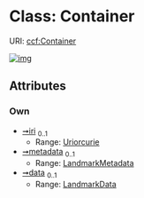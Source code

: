 
# Class: Container




URI: [ccf:Container](http://purl.org/ccf/Container)


[![img](https://yuml.me/diagram/nofunky;dir:TB/class/[LandmarkMetadata],[LandmarkData],[LandmarkData]<data%200..1-++[Container&#124;iri:uriorcurie%20%3F],[LandmarkMetadata]<metadata%200..1-++[Container])](https://yuml.me/diagram/nofunky;dir:TB/class/[LandmarkMetadata],[LandmarkData],[LandmarkData]<data%200..1-++[Container&#124;iri:uriorcurie%20%3F],[LandmarkMetadata]<metadata%200..1-++[Container])

## Attributes


### Own

 * [➞iri](container__iri.md)  <sub>0..1</sub>
     * Range: [Uriorcurie](types/Uriorcurie.md)
 * [➞metadata](container__metadata.md)  <sub>0..1</sub>
     * Range: [LandmarkMetadata](LandmarkMetadata.md)
 * [➞data](container__data.md)  <sub>0..1</sub>
     * Range: [LandmarkData](LandmarkData.md)
